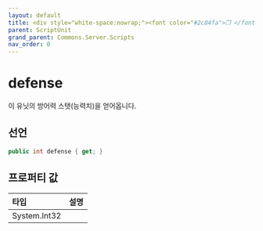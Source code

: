 ```yaml
---
layout: default
title: <div style="white-space:nowrap;"><font color="#2c84fa">❒ </font>defense</div>
parent: ScriptUnit
grand_parent: Commons.Server.Scripts
nav_order: 0
---
```


<!-- 아래로 편집 -->

# defense
이 유닛의 방어력 스탯(능력치)을 얻어옵니다.

## 선언
```cs
public int defense { get; }
```

## 프로퍼티 값

|타입|설명|
|:-|:-|
|System.Int32|